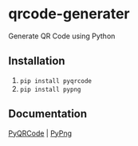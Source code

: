 # qrcode-generater
Generate QR Code using Python

## Installation 
1. `pip install pyqrcode`
2. `pip install pypng`

## Documentation
[PyQRCode](https://pythonhosted.org/PyQRCode/) | [PyPng](https://pypng.readthedocs.io/en/latest/png.html)
